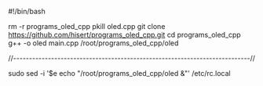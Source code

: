 
#!/bin/bash

rm -r programs_oled_cpp
pkill oled.cpp
git clone https://github.com/hisert/programs_oled_cpp.git
cd  programs_oled_cpp
g++ -o oled main.cpp
/root/programs_oled_cpp/oled

//---------------------------------------------------------------------------//


sudo sed -i '$e echo "/root/programs_oled_cpp/oled &"' /etc/rc.local
